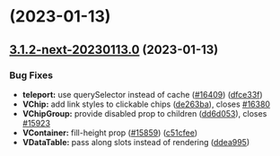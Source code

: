 # [](https://github.com/vuetifyjs/vuetify/compare/v3.1.2-next-20230113.0...v) (2023-01-13)



## [3.1.2-next-20230113.0](https://github.com/vuetifyjs/vuetify/compare/v3.1.1...v3.1.2-next-20230113.0) (2023-01-13)


### Bug Fixes

* **teleport:** use querySelector instead of cache ([#16409](https://github.com/vuetifyjs/vuetify/issues/16409)) ([dfce33f](https://github.com/vuetifyjs/vuetify/commit/dfce33fcb6b9f2ae1567ed91246b1a9d3b3538ef))
* **VChip:** add link styles to clickable chips ([de263ba](https://github.com/vuetifyjs/vuetify/commit/de263ba534f3e8c5c9c7ab01e61bd9952cb51463)), closes [#16380](https://github.com/vuetifyjs/vuetify/issues/16380)
* **VChipGroup:** provide disabled prop to children ([dd6d053](https://github.com/vuetifyjs/vuetify/commit/dd6d053f2f15bc597bfd8bf6c7c7453bd51dcf1e)), closes [#15923](https://github.com/vuetifyjs/vuetify/issues/15923)
* **VContainer:** fill-height prop ([#15859](https://github.com/vuetifyjs/vuetify/issues/15859)) ([c51cfee](https://github.com/vuetifyjs/vuetify/commit/c51cfee0b2faf09199c81d623aac3062fec3a558))
* **VDataTable:** pass along slots instead of rendering ([ddea995](https://github.com/vuetifyjs/vuetify/commit/ddea99556359ff1b272dfc10e0ddecbbc8eb6171))



